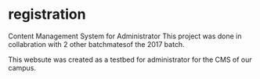 # registration
Content Management System for Administrator
This project was done in collabration with 2 other batchmatesof the 2017 batch.

This websute was created as a testbed for administrator for the CMS of our campus.
